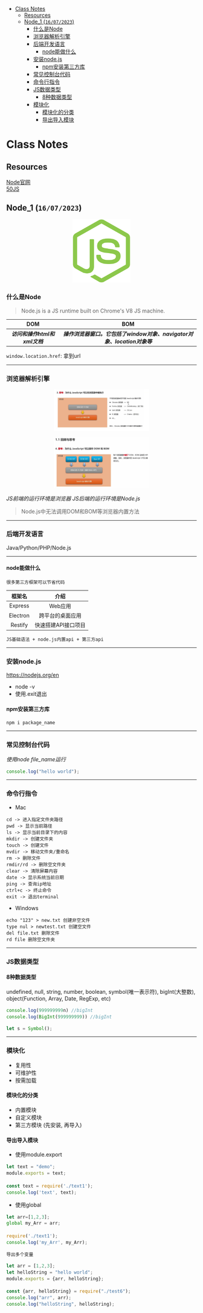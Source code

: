 - [Class Notes](#class-notes)
  - [Resources](#resources)
  - [Node\_1 (`16/07/2023`)](#node_1-16072023)
    - [什么是Node](#什么是node)
    - [浏览器解析引擎](#浏览器解析引擎)
    - [后端开发语言](#后端开发语言)
      - [node能做什么](#node能做什么)
    - [安装node.js](#安装nodejs)
      - [npm安装第三方库](#npm安装第三方库)
    - [常见控制台代码](#常见控制台代码)
    - [命令行指令](#命令行指令)
    - [JS数据类型](#js数据类型)
      - [8种数据类型](#8种数据类型)
    - [模块化](#模块化)
      - [模块化的分类](#模块化的分类)
      - [导出导入模块](#导出导入模块)

# Class Notes

## Resources
[Node官网](https://nodejs.org/en)<br>
[50JS](https://github.com/bradtraversy/50projects50days)<br>

## Node_1 (`16/07/2023`)
<p align='center'><img src='../image/nodejs.png' width='30%' height='30%' /></p>

### 什么是Node
> Node.js is a JS runtime built on Chrome's V8 JS machine.

| DOM | BOM |
| :---: | :---: |
| ***访问和操作html和xml文档*** | ***操作浏览器窗口。它包括了window对象、navigator对象、location对象等*** |

`window.location.href`: 拿到url

<hr>

### 浏览器解析引擎
<p align='center'><img src='../image/js为什么能在浏览器中运行.png' width='50%' /></p>

<p align='center'><img src='../image/javascript操作dom.png' width='50%' height='50%' /></p>

*JS前端的运行环境是浏览器*
*JS后端的运行环境是Node.js*
> Node.js中无法调用DOM和BOM等浏览器内置方法

<hr>

### 后端开发语言
Java/Python/PHP/Node.js

<hr>

#### node能做什么
`很多第三方框架可以节省代码`

| 框架名 | 介绍 |
| :---: | :---: |
| Express | Web应用 |
| Electron | 跨平台的桌面应用 |
| Restify | 快速搭建API接口项目 |

`JS基础语法 + node.js内置api + 第三方api`

<hr>

### 安装node.js

<https://nodejs.org/en>

- node -v
- 使用.exit退出

#### npm安装第三方库
```shell
npm i package_name
```

<hr>

### 常见控制台代码
*使用node file_name运行*

```js
console.log("hello world");
```

<hr>

### 命令行指令
- Mac
```plaintext
cd -> 进入指定文件夹路径
pwd -> 显示当前路径
ls -> 显示当前目录下的内容
mkdir -> 创建文件夹
touch -> 创建文件
mvdir -> 移动文件夹/重命名
rm -> 删除文件
rmdir/rd -> 删除空文件夹
clear -> 清除屏幕内容
date -> 显示系统当前日期
ping -> 查询ip地址
ctrl+c -> 终止命令
exit -> 退出terminal
```

- Windows
```plaintext
echo "123" > new.txt 创建非空文件
type nul > newtest.txt 创建空文件
del file.txt 删除文件
rd file 删除空文件夹
```

<hr>

### JS数据类型

#### 8种数据类型
undefined, null, string, number, boolean, symbol(唯一表示符), bigInt(大整数), object(Function, Array, Date, RegExp, etc)

```js
console.log(999999999n) //bigInt
console.log(BigInt(999999999)) //bigInt
```

```js
let s = Symbol();
```

<hr>

### 模块化
- 复用性
- 可维护性
- 按需加载

#### 模块化的分类
- 内置模块
- 自定义模块
- 第三方模块 (先安装, 再导入)

#### 导出导入模块
- 使用module.export
```js
let text = "demo";
module.exports = text;

const text = require('./text1');
console.log('text', text);
```

- 使用global
```js
let arr=[1,2,3];
global my_Arr = arr;

require('./text1');
console.log('my_Arr', my_Arr);
```

`导出多个变量`

```js
let arr = [1,2,3];
let helloString = "hello world";
module.exports = {arr, helloString};

const {arr, helloString} = require("./test6");
console.log("arr", arr);
console.log("helloString", helloString);
```
